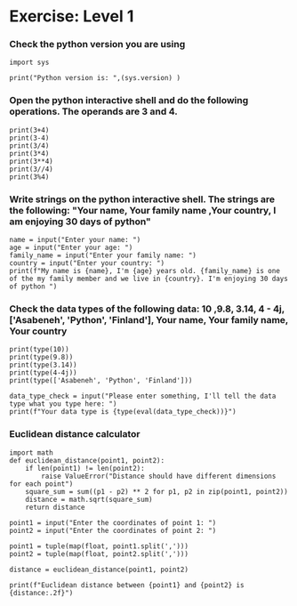 # Exercise: Level 1
### Check the python version you are using
````
import sys

print("Python version is: ",(sys.version) )
````
### Open the python interactive shell and do the following operations. The operands are 3 and 4.
````
print(3+4)
print(3-4)
print(3/4)
print(3*4)
print(3**4)
print(3//4)
print(3%4)
````
### Write strings on the python interactive shell. The strings are the following: "Your name, Your family name ,Your country, I am enjoying 30 days of python"
````
name = input("Enter your name: ")
age = input("Enter your age: ")
family_name = input("Enter your family name: ")
country = input("Enter your country: ")
print(f"My name is {name}, I'm {age} years old. {family_name} is one of the my family member and we live in {country}. I'm enjoying 30 days of python ")
````
### Check the data types of the following data: 10 ,9.8, 3.14, 4 - 4j, ['Asabeneh', 'Python', 'Finland'], Your name, Your family name, Your country
````
print(type(10))
print(type(9.8))
print(type(3.14))
print(type(4-4j))
print(type(['Asabeneh', 'Python', 'Finland']))

data_type_check = input("Please enter something, I'll tell the data type what you type here: ")
print(f"Your data type is {type(eval(data_type_check))}")
````
### Euclidean distance calculator
````
import math
def euclidean_distance(point1, point2):
    if len(point1) != len(point2):
        raise ValueError("Distance should have different dimensions for each point")
    square_sum = sum((p1 - p2) ** 2 for p1, p2 in zip(point1, point2))
    distance = math.sqrt(square_sum)
    return distance

point1 = input("Enter the coordinates of point 1: ")
point2 = input("Enter the coordinates of point 2: ")

point1 = tuple(map(float, point1.split(',')))
point2 = tuple(map(float, point2.split(',')))

distance = euclidean_distance(point1, point2)

print(f"Euclidean distance between {point1} and {point2} is {distance:.2f}")
````
